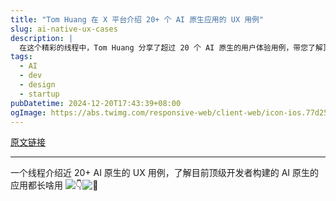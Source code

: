 ```yaml
---
title: "Tom Huang 在 X 平台介绍 20+ 个 AI 原生应用的 UX 用例"
slug: ai-native-ux-cases
description: |
  在这个精彩的线程中，Tom Huang 分享了超过 20 个 AI 原生的用户体验用例，带您了解顶级开发者目前构建的 AI 应用的实际应用场景。通过这些案例，您将获得宝贵的见解和灵感！
tags: 
  - AI
  - dev
  - design
  - startup
pubDatetime: 2024-12-20T17:43:39+08:00
ogImage: https://abs.twimg.com/responsive-web/client-web/icon-ios.77d25eba.png
---
```


[原文链接](https://x.com/tuturetom/status/1869919355460562997?s=12&t=D3VZWD30-f7ylSHW3OdYgQ)

---

一个线程介绍近 20+ AI 原生的 UX 用例，了解目前顶级开发者构建的 AI 原生的应用都长啥用 ![👇](https://abs-0.twimg.com/emoji/v2/svg/1f447.svg)![🥳](https://abs-0.twimg.com/emoji/v2/svg/1f973.svg)




